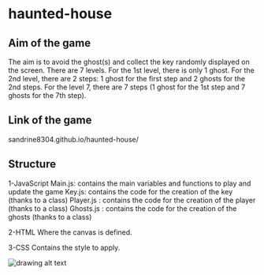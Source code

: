 # haunted-house

## Aim of the game
The aim is to avoid the ghost(s) and collect the key randomly displayed on the screen.
There are 7 levels. For the 1st level, there is only 1 ghost. For the 2nd level, there are 2 steps: 1 ghost for the first step and 2 ghosts for the 2nd steps.
For the level 7, there are 7 steps (1 ghost for the 1st step and 7 ghosts for the 7th step).

## Link of the game
sandrine8304.github.io/haunted-house/

## Structure

1-JavaScript
Main.js: contains the main variables and functions to play and update the game
Key.js: contains the code for the creation of the key (thanks to a class)
Player.js : contains the code for the creation of the player (thanks to a class)
Ghosts.js : contains the code for the creation of the ghosts (thanks to a class)


2-HTML
Where the canvas is defined.

3-CSS
Contains the style to apply.


![drawing alt text](https://docs.google.com/drawings/d/1_LJZQ7R3pwlYchU6IdEVf5JOcbwl1ZDaPn9eCowu1F8/edit?usp=sharing/export/png)
